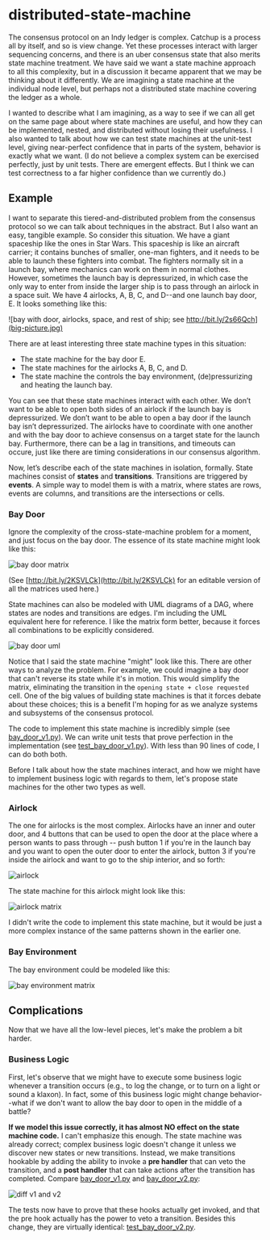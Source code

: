 # distributed-state-machine

The consensus protocol on an Indy ledger is complex. Catchup is a
process all by itself, and so is view change. Yet these processes
interact with larger sequencing concerns, and there is an uber
consensus state that also merits state machine treatment. We have said
we want a state machine approach to all this complexity, but in a
discussion it became apparent that we may be thinking about it
differently. We are imagining a state machine at the individual node
level, but perhaps not a distributed state machine covering the ledger
as a whole.

I wanted to describe what I am imagining, as a way to see if we can all
get on the same page about where state machines are useful, and how they
can be implemented, nested, and distributed without losing their
usefulness. I also wanted to talk about how we can test state machines
at the unit-test level, giving near-perfect confidence that in parts of
the system, behavior is exactly what we want. (I do not believe a
complex system can be exercised perfectly, just by unit tests. There are
emergent effects. But I think we can test correctness to a far higher
confidence than we currently do.)

## Example

I want to separate this tiered-and-distributed problem from the
consensus protocol so we can talk about techniques in the abstract. But
I also want an easy, tangible example. So consider this situation. We
have a giant spaceship like the ones in Star Wars. This spaceship is
like an aircraft carrier; it contains bunches of smaller, one-man
fighters, and it needs to be able to launch these fighters into combat.
The fighters normally sit in a launch bay, where mechanics can work on
them in normal clothes. However, sometimes the launch bay is
depressurized, in which case the only way to enter from inside the
larger ship is to pass through an airlock in a space suit. We have 4
airlocks, A, B, C, and D--and one launch bay door, E. It looks something
like this:

![bay with door, airlocks, space, and rest of ship; see
http://bit.ly/2s66Qch](big-picture.jpg)

There are at least interesting three state machine types in this
situation:

* The state machine for the bay door E.
* The state machines for the airlocks A, B, C, and D.
* The state machine the controls the bay environment, (de)pressurizing
  and heating the launch bay.

You can see that these state machines interact with each other. We don’t
want to be able to open both sides of an airlock if the launch bay is
depressurized. We don’t want to be able to open a bay door if the launch
bay isn’t depressurized. The airlocks have to coordinate with one
another and with the bay door to achieve consensus on a target state for
the launch bay. Furthermore, there can be a lag in transitions, and
timeouts can occure, just like there are timing considerations in our
consensus algorithm.

Now, let’s describe each of the state machines in isolation, formally.
State machines consist of __states__ and __transitions__. Transitions
are triggered by __events__. A simple way to model them is with a
matrix, where states are rows, events are columns, and transitions are
the intersections or cells.

### Bay Door

Ignore the complexity of the cross-state-machine problem for a moment,
and just focus on the bay door. The essence of its state machine might
look like this:

![bay door matrix](bay-door-matrix.png)

(See [http://bit.ly/2KSVLCk](http://bit.ly/2KSVLCk) for an editable
version of all the matrices used here.)

State machines can also be modeled with UML diagrams of a DAG, where
states are nodes and transitions are edges. I'm including the UML
equivalent here for reference. I like the matrix form better, because
it forces all combinations to be explicitly considered.

![bay door uml](bay-door-uml.png)

Notice that I said the state machine "might" look like this. There are
other ways to analyze the problem. For example, we could imagine a bay
door that can't reverse its state while it's in motion. This would
simplify the matrix, eliminating the transition in the `opening state +
close requested` cell. One of the big values of building state machines
is that it forces debate about these choices; this is a benefit I'm
hoping for as we analyze systems and subsystems of the consensus
protocol.

The code to implement this state machine is incredibly simple (see
[bay_door_v1.py](bay_door_v1.py)). We can write unit tests that prove
perfection in the implementation (see [test_bay_door_v1.py](
test_bay_door_v1.py)). With less than 90 lines of code, I can do both
both.

Before I talk about how the state machines interact, and how we might
have to implement business logic with regards to them, let's propose
state machines for the other two types as well.

### Airlock

The one for airlocks is the most complex. Airlocks have an inner and
outer door, and 4 buttons that can be used to open the door at the place
where a person wants to pass through -- push button 1 if you're in the
launch bay and you want to open the outer door to enter the airlock,
button 3 if you're inside the airlock and want to go to the ship
interior, and so forth:

![airlock](airlock-closeup.png)

The state machine for this airlock might look like this:

![airlock matrix](airlock-matrix.png)

I didn't write the code to implement this state machine, but it would
be just a more complex instance of the same patterns shown in the
earlier one.

### Bay Environment

The bay environment could be modeled like this:

![bay environment matrix](bay-env-matrix.png)

## Complications

Now that we have all the low-level pieces, let's make the problem a
bit harder.

### Business Logic

First, let's observe that we might have to execute some business logic
whenever a transition occurs (e.g., to log the change, or to turn on a
light or sound a klaxon). In fact, some of this business logic might
change behavior--what if we don't want to allow the bay door to open in
the middle of a battle?

__If we model this issue correctly, it has almost NO effect on the
state machine code.__ I can't emphasize this enough. The state machine
was already correct; complex business logic doesn't change it unless we
discover new states or new transitions. Instead, we make transitions
hookable by adding the ability to invoke a __pre handler__ that can
veto the transition, and a __post handler__ that can take actions after
the transition has completed. Compare [
bay_door_v1.py](bay_door_v1.py) and [bay_door_v2.py](bay_door_v2.py):

![diff v1 and v2](diff-v1-v2.png)

The tests now have to prove that these hooks actually get invoked, and
that the pre hook actually has the power to veto a transition. Besides
this change, they are virtually identical: [test_bay_door_v2.py](
test_bay_door_v2.py).